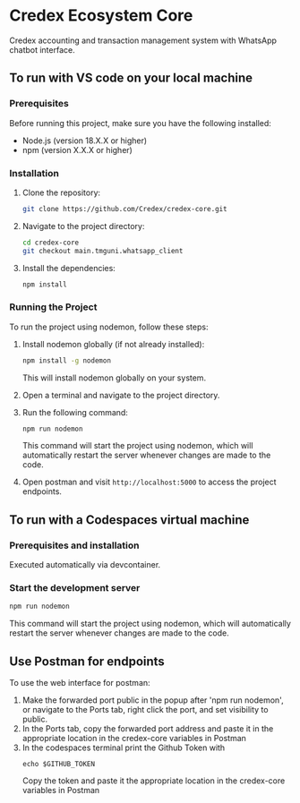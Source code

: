 # Credex Ecosystem Core
Credex accounting and transaction management system with WhatsApp chatbot interface.


## To run with VS code on your local machine
### Prerequisites

Before running this project, make sure you have the following installed:

- Node.js (version 18.X.X or higher)
- npm (version X.X.X or higher)

### Installation

1. Clone the repository:

   ```bash
   git clone https://github.com/Credex/credex-core.git
   ```

2. Navigate to the project directory:

   ```bash
   cd credex-core
   git checkout main.tmguni.whatsapp_client
   ```

3. Install the dependencies:

   ```bash
   npm install
   ```

### Running the Project

To run the project using nodemon, follow these steps:

1. Install nodemon globally (if not already installed):

   ```bash
   npm install -g nodemon
   ```

   This will install nodemon globally on your system.

2. Open a terminal and navigate to the project directory.

3. Run the following command:

   ```bash
   npm run nodemon
   ```

   This command will start the project using nodemon, which will automatically restart the server whenever changes are made to the code.

4. Open postman and visit `http://localhost:5000` to access the project endpoints.

## To run with a Codespaces virtual machine
### Prerequisites and installation
Executed automatically via devcontainer.

### Start the development server
   ```bash
   npm run nodemon
   ```
   This command will start the project using nodemon, which will automatically restart the server whenever changes are made to the code.

## Use Postman for endpoints
To use the web interface for postman:
1. Make the forwarded port public in the popup after 'npm run nodemon', or navigate to the Ports tab, right click the port, and set visibility to public.
2. In the Ports tab, copy the forwarded port address and paste it in the appropriate location in the credex-core variables in Postman
3. In the codespaces terminal print the Github Token with
   ```
   echo $GITHUB_TOKEN
   ```
   Copy the token and paste it the appropriate location in the credex-core variables in Postman
